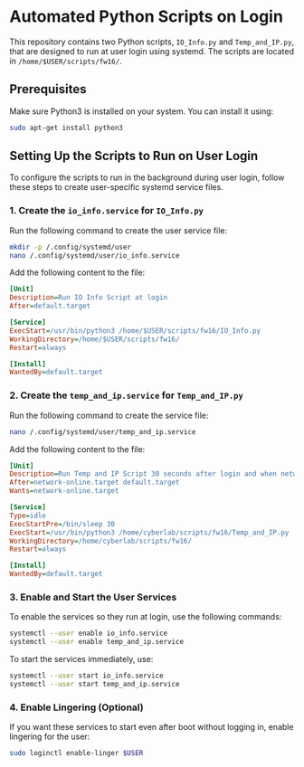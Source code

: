 # Automated Python Scripts on Login

This repository contains two Python scripts, `IO_Info.py` and `Temp_and_IP.py`, that are designed to run at user login using systemd. The scripts are located in `/home/$USER/scripts/fw16/`.

## Prerequisites

Make sure Python3 is installed on your system. You can install it using:

```bash
sudo apt-get install python3
```

## Setting Up the Scripts to Run on User Login

To configure the scripts to run in the background during user login, follow these steps to create user-specific systemd service files.

### 1. Create the `io_info.service` for `IO_Info.py`

Run the following command to create the user service file:

```bash
mkdir -p /.config/systemd/user
nano /.config/systemd/user/io_info.service
```

Add the following content to the file:

```ini
[Unit]
Description=Run IO Info Script at login
After=default.target

[Service]
ExecStart=/usr/bin/python3 /home/$USER/scripts/fw16/IO_Info.py
WorkingDirectory=/home/$USER/scripts/fw16/
Restart=always

[Install]
WantedBy=default.target
```

### 2. Create the `temp_and_ip.service` for `Temp_and_IP.py`

Run the following command to create the service file:

```bash
nano /.config/systemd/user/temp_and_ip.service
```

Add the following content to the file:

```ini
[Unit]
Description=Run Temp and IP Script 30 seconds after login and when network services are up
After=network-online.target default.target
Wants=network-online.target

[Service]
Type=idle
ExecStartPre=/bin/sleep 30
ExecStart=/usr/bin/python3 /home/cyberlab/scripts/fw16/Temp_and_IP.py
WorkingDirectory=/home/cyberlab/scripts/fw16/
Restart=always

[Install]
WantedBy=default.target
```

### 3. Enable and Start the User Services

To enable the services so they run at login, use the following commands:

```bash
systemctl --user enable io_info.service
systemctl --user enable temp_and_ip.service
```

To start the services immediately, use:

```bash
systemctl --user start io_info.service
systemctl --user start temp_and_ip.service
```

### 4. Enable Lingering (Optional)

If you want these services to start even after boot without logging in, enable lingering for the user:

```bash
sudo loginctl enable-linger $USER
